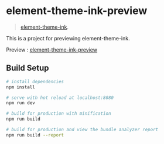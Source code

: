 # element-theme-ink-preview

> [element-theme-ink](https://github.com/YunYouJun/element-theme-ink).

This is a project for previewing element-theme-ink.

Preview : [element-theme-ink-preview](https://ink.yunyoujun.cn/)

## Build Setup

``` bash
# install dependencies
npm install

# serve with hot reload at localhost:8080
npm run dev

# build for production with minification
npm run build

# build for production and view the bundle analyzer report
npm run build --report
```